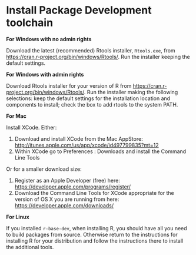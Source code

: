 # Install Package Development toolchain

**For Windows with no admin rights**

Download the latest (recommended) Rtools installer, `Rtools.exe`, from
https://cran.r-project.org/bin/windows/Rtools/. Run the installer
keeping the default settings.

**For Windows with admin rights**

Download Rtools installer for your version of R from
https://cran.r-project.org/bin/windows/Rtools/. Run the installer making
the following selections: keep the default settings for the installation
location and components to install; check the box to add rtools to the
system PATH.

**For Mac**

Install XCode. Either:

1.  Download and install XCode from the Mac AppStore:
    http://itunes.apple.com/us/app/xcode/id497799835?mt=12
2.  Within XCode go to Preferences : Downloads and install the Command
    Line Tools

Or for a smaller download size:

1.  Register as an Apple Developer (free) here:
    https://developer.apple.com/programs/register/
2.  Download the Command Line Tools for XCode appropriate for the
    version of OS X you are running from here:
    https://developer.apple.com/downloads/

**For Linux**

If you installed `r-base-dev`, when installing R, you should have all
you need to build packages from source. Otherwise return to the
instructions for installing R for your distribution and follow the
instructions there to install the additional tools.
